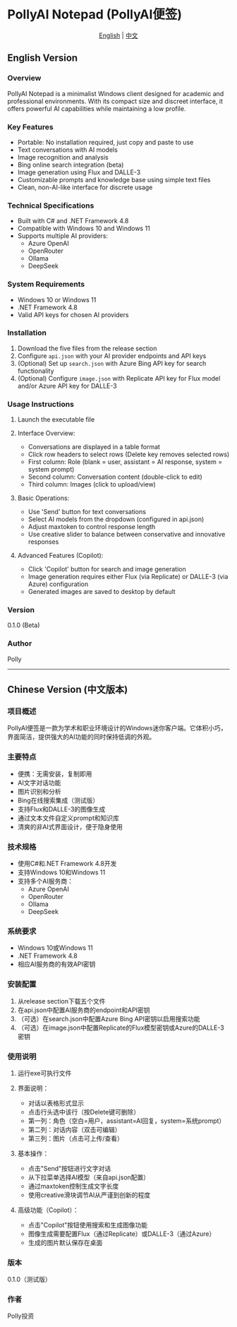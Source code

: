 # PollyAI Notepad (PollyAI便签)

<div align="center">

[English](#english-version) | [中文](#chinese-version)

</div>

<a id="english-version"></a>
## English Version

### Overview
PollyAI Notepad is a minimalist Windows client designed for academic and professional environments. With its compact size and discreet interface, it offers powerful AI capabilities while maintaining a low profile.

### Key Features
- Portable: No installation required, just copy and paste to use
- Text conversations with AI models
- Image recognition and analysis
- Bing online search integration (beta)
- Image generation using Flux and DALLE-3
- Customizable prompts and knowledge base using simple text files
- Clean, non-AI-like interface for discrete usage

### Technical Specifications
- Built with C# and .NET Framework 4.8
- Compatible with Windows 10 and Windows 11
- Supports multiple AI providers:
  - Azure OpenAI
  - OpenRouter
  - Ollama
  - DeepSeek

### System Requirements
- Windows 10 or Windows 11
- .NET Framework 4.8
- Valid API keys for chosen AI providers

### Installation
1. Download the five files from the release section
2. Configure `api.json` with your AI provider endpoints and API keys
3. (Optional) Set up `search.json` with Azure Bing API key for search functionality
4. (Optional) Configure `image.json` with Replicate API key for Flux model and/or Azure API key for DALLE-3

### Usage Instructions
1. Launch the executable file
2. Interface Overview:
   - Conversations are displayed in a table format
   - Click row headers to select rows (Delete key removes selected rows)
   - First column: Role (blank = user, assistant = AI response, system = system prompt)
   - Second column: Conversation content (double-click to edit)
   - Third column: Images (click to upload/view)

3. Basic Operations:
   - Use 'Send' button for text conversations
   - Select AI models from the dropdown (configured in api.json)
   - Adjust maxtoken to control response length
   - Use creative slider to balance between conservative and innovative responses

4. Advanced Features (Copilot):
   - Click 'Copilot' button for search and image generation
   - Image generation requires either Flux (via Replicate) or DALLE-3 (via Azure) configuration
   - Generated images are saved to desktop by default

### Version
0.1.0 (Beta)

### Author
Polly

---

<a id="chinese-version"></a>
## Chinese Version (中文版本)

### 项目概述
PollyAI便签是一款为学术和职业环境设计的Windows迷你客户端。它体积小巧，界面简洁，提供强大的AI功能的同时保持低调的外观。

### 主要特点
- 便携：无需安装，复制即用
- AI文字对话功能
- 图片识别和分析
- Bing在线搜索集成（测试版）
- 支持Flux和DALLE-3的图像生成
- 通过文本文件自定义prompt和知识库
- 清爽的非AI式界面设计，便于隐身使用

### 技术规格
- 使用C#和.NET Framework 4.8开发
- 支持Windows 10和Windows 11
- 支持多个AI服务商：
  - Azure OpenAI
  - OpenRouter
  - Ollama
  - DeepSeek

### 系统要求
- Windows 10或Windows 11
- .NET Framework 4.8
- 相应AI服务商的有效API密钥

### 安装配置
1. 从release section下载五个文件
2. 在api.json中配置AI服务商的endpoint和API密钥
3. （可选）在search.json中配置Azure Bing API密钥以启用搜索功能
4. （可选）在image.json中配置Replicate的Flux模型密钥或Azure的DALLE-3密钥

### 使用说明
1. 运行exe可执行文件
2. 界面说明：
   - 对话以表格形式显示
   - 点击行头选中该行（按Delete键可删除）
   - 第一列：角色（空白=用户，assistant=AI回复，system=系统prompt）
   - 第二列：对话内容（双击可编辑）
   - 第三列：图片（点击可上传/查看）

3. 基本操作：
   - 点击"Send"按钮进行文字对话
   - 从下拉菜单选择AI模型（来自api.json配置）
   - 通过maxtoken控制生成文字长度
   - 使用creative滑块调节AI从严谨到创新的程度

4. 高级功能（Copilot）：
   - 点击"Copilot"按钮使用搜索和生成图像功能
   - 图像生成需要配置Flux（通过Replicate）或DALLE-3（通过Azure）
   - 生成的图片默认保存在桌面

### 版本
0.1.0（测试版）

### 作者
Polly投资
